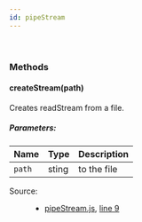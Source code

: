 ```yaml
---
id: pipeStream
---
```

<!--link type="text/css" rel="stylesheet" href="/jsDoc.css"></link-->
<div id="main">

<section>
<header>
<h2></h2>
</header>
<article>
<div className="container-overview">
<dl className="details">
</dl>
</div>
<h3 className="subsection-title">Methods</h3>
<h4 className="name" id="createStream"><span className="type-signature"></span>createStream<span className="signature">(path)</span><span className="type-signature"></span></h4>
<div className="description">
Creates readStream from a file.
</div>
<h5>Parameters:</h5>
<table className="params">
<thead>
<tr>
<th>Name</th>
<th>Type</th>
<th className="last">Description</th>
</tr>
</thead>
<tbody>
<tr>
<td className="name"><code>path</code></td>
<td className="type">
<span className="param-type">sting</span>
</td>
<td className="description last">to the file</td>
</tr>
</tbody>
</table>
<dl className="details">
<dt className="tag-source">Source:</dt>
<dd className="tag-source"><ul className="dummy"><li>
<a href="pathname:///jsdoc/pipeStream.js.html">pipeStream.js</a>, <a href="pathname:///jsdoc/pipeStream.js.html#line9">line 9</a>
</li></ul></dd>
</dl>
</article>
</section>
</div>


